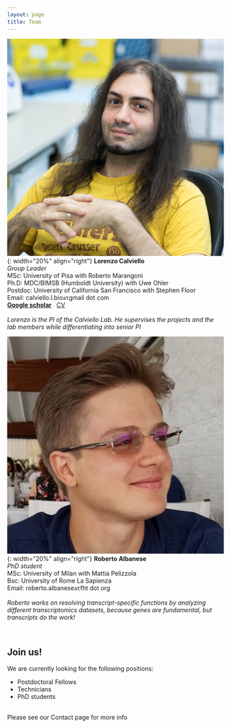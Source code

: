 ```yaml
---
layout: page
title: Team
---
```



![LorenzoC](/img/lorenzoc.jpeg){: width="20%" align="right"}
**Lorenzo Calviello**  
*Group Leader*  
MSc: University of Pisa with Roberto Marangoni
<br>
Ph.D: MDC/BIMSB (Humboldt University) with Uwe Ohler
<br>
Postdoc: University of California San Francisco with Stephen Floor &nbsp;
<br>
Email: calviello.l.bio`at`gmail dot com
<br>
<strong><a href="https://scholar.google.com/citations?user=p2emlPUAAAAJ&hl=en" target="_blank" rel="noopener">Google scholar</a></strong> &nbsp;
<a href="/img/CV_Lorenzo_Calviello.pdf" target="_blank">CV</a>&nbsp;
<br>
<br>
*Lorenzo is the PI of the Calviello Lab. He supervises the projects and the lab members while differentiating into senior PI*

![LorenzoC](/img/Roberto_alb.png){: width="20%" align="right"}
**Roberto Albanese**  
*PhD student*  
MSc: University of Milan with Mattia Pelizzola
<br>
Bsc: University of Rome La Sapienza
<br>
Email: roberto.albanese`at`fht dot org
<br>
<br>
*Roberto works on resolving transcript-specific functions by analyzing different transcriptomics datasets, because genes are fundamental, but transcripts do the work!*


<br>

## Join us!  
We are currently looking for the following positions:
- Postdoctoral Fellows  
- Technicians
- PhD students
<br>
Please see our Contact page for more info

